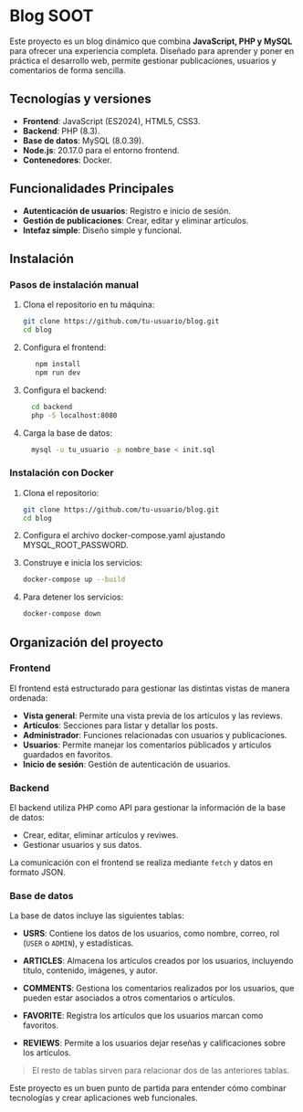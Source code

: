 # Blog SOOT

Este proyecto es un blog dinámico que combina **JavaScript, PHP y MySQL** para ofrecer una experiencia completa. Diseñado para aprender y poner en práctica el desarrollo web, permite gestionar publicaciones, usuarios y comentarios de forma sencilla.

## Tecnologías y versiones

- **Frontend**: JavaScript (ES2024), HTML5, CSS3.
- **Backend**: PHP (8.3).
- **Base de datos**: MySQL (8.0.39).
- **Node.js**:  20.17.0 para el entorno frontend.
- **Contenedores**: Docker.

## Funcionalidades Principales

- **Autenticación de usuarios**: Registro e inicio de sesión.
- **Gestión de publicaciones**: Crear, editar y eliminar artículos.
- **Intefaz simple**: Diseño simple y funcional.

## Instalación

### Pasos de instalación manual

1. Clona el repositorio en tu máquina:
     ```bash
   git clone https://github.com/tu-usuario/blog.git
   cd blog
   ```
2. Configura el frontend:
   ```bash
      npm install
      npm run dev
   ```
3. Configura el backend:
   ```bash
     cd backend
     php -S localhost:8080
   ```
4. Carga la base de datos:
   ```bash
     mysql -u tu_usuario -p nombre_base < init.sql
   ```
### Instalación con Docker

1. Clona el repositorio:
   ```bash
   git clone https://github.com/tu-usuario/blog.git
   cd blog
   ```
2. Configura el archivo docker-compose.yaml ajustando MYSQL_ROOT_PASSWORD.
    
3. Construye e inicia los servicios:
      ```bash
     docker-compose up --build

   ```
4. Para detener los servicios:
    ```bash
   docker-compose down
   ```
## Organización del proyecto

### Frontend
El frontend está estructurado para gestionar las distintas vistas de manera ordenada:

- **Vista general**: Permite una vista previa de los artículos y las reviews.
- **Artículos**: Secciones para listar y detallar los posts.
- **Administrador**: Funciones relacionadas con usuarios y publicaciones.
- **Usuarios**: Permite manejar los comentarios públicados y artículos guardados en favoritos. 
- **Inicio de sesión**: Gestión de autenticación de usuarios.

### Backend

El backend utiliza PHP como API para gestionar la información de la base de datos:

- Crear, editar, eliminar artículos y reviwes.
- Gestionar usuarios y sus datos.

La comunicación con el frontend se realiza mediante  `fetch` y datos en formato JSON.

### Base de datos

La base de datos incluye las siguientes tablas:

- **USRS**: Contiene los datos de los usuarios, como nombre, correo, rol (`USER` o `ADMIN`), y estadísticas.

- **ARTICLES**: Almacena los artículos creados por los usuarios, incluyendo título, contenido, imágenes, y autor.

- **COMMENTS**: Gestiona los comentarios realizados por los usuarios, que pueden estar asociados a otros comentarios o artículos.

- **FAVORITE**: Registra los artículos que los usuarios marcan como favoritos.

- **REVIEWS**: Permite a los usuarios dejar reseñas y calificaciones sobre los artículos.

> El resto de tablas sirven para relacionar dos de las anteriores tablas. 

Este proyecto es un buen punto de partida para entender cómo combinar tecnologías y crear aplicaciones web funcionales.